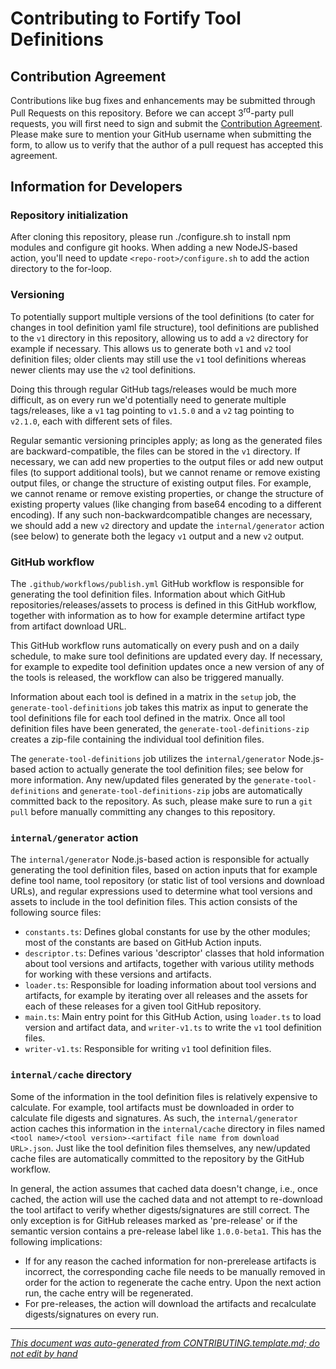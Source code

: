# Contributing to Fortify Tool Definitions

## Contribution Agreement

Contributions like bug fixes and enhancements may be submitted through Pull Requests on this repository. Before we can accept 3<sup>rd</sup>-party pull requests, you will first need to sign and submit the [Contribution Agreement](https://github.com/fortify/repo-resources/raw/main/static/Open%20Source%20Contribution%20Agreement%20Jan2020v1.pdf). Please make sure to mention your GitHub username when submitting the form, to allow us to verify that the author of a pull request has accepted this agreement. 


<!-- START-INCLUDE:repo-devinfo.md -->

## Information for Developers

### Repository initialization
After cloning this repository, please run ./configure.sh to install npm modules and configure git hooks. When adding a new NodeJS-based action, you'll need to update `<repo-root>/configure.sh` to add the action directory to the for-loop.

### Versioning

To potentially support multiple versions of the tool definitions (to cater for changes in tool definition yaml file structure), tool definitions are published to the `v1` directory in this repository, allowing us to add a `v2` directory for example if necessary. This allows us to generate both `v1` and `v2` tool definition files; older clients may still use the `v1` tool definitions whereas newer clients may use the `v2` tool definitions. 

Doing this through regular GitHub tags/releases would be much more difficult, as on every run we'd potentially need to generate multiple tags/releases, like a `v1` tag pointing to `v1.5.0` and a `v2` tag pointing to `v2.1.0`, each with different sets of files.

Regular semantic versioning principles apply; as long as the generated files are backward-compatible, the files can be stored in the `v1` directory. If necessary, we can add new properties to the output files or add new output files (to support additional tools), but we cannot rename or remove existing output files, or change the structure of existing output files. For example, we cannot rename or remove existing properties, or change the structure of existing property values (like changing from base64 encoding to a different encoding). If any such non-backwardcompatible changes are necessary, we should add a new `v2` directory and update the `internal/generator` action (see below) to generate both the legacy `v1` output and a new `v2` output.

### GitHub workflow

The `.github/workflows/publish.yml` GitHub workflow is responsible for generating the tool definition files. Information about which GitHub repositories/releases/assets to process is defined in this GitHub workflow, together with information as to how for example determine artifact type from artifact download URL. 

This GitHub workflow runs automatically on every push and on a daily schedule, to make sure tool definitions are updated every day. If necessary, for example to expedite tool definition updates once a new version of any of the tools is released, the workflow can also be triggered manually.

Information about each tool is defined in a matrix in the `setup` job, the `generate-tool-definitions` job takes this matrix as input to generate the tool definitions file for each tool defined in the matrix. Once all tool definition files have been generated, the `generate-tool-definitions-zip` creates a zip-file containing the individual tool definition files.

The `generate-tool-definitions` job utilizes the `internal/generator` Node.js-based action to actually generate the tool definition files; see below for more information. Any new/updated files generated by the `generate-tool-definitions` and `generate-tool-definitions-zip` jobs are automatically committed back to the repository. As such, please make sure to run a `git pull` before manually committing any changes to this repository.

### `internal/generator` action

The `internal/generator` Node.js-based action is responsible for actually generating the tool definition files, based on action inputs that for example define tool name, tool repository (or static list of tool versions and download URLs), and regular expressions used to determine what tool versions and assets to include in the tool definition files. This action consists of the following source files:

* `constants.ts`: Defines global constants for use by the other modules; most of the constants are based on GitHub Action inputs.
* `descriptor.ts`: Defines various 'descriptor' classes that hold information about tool versions and artifacts, together with various utility methods for working with these versions and artifacts.
* `loader.ts`: Responsible for loading information about tool versions and artifacts, for example by iterating over all releases and the assets for each of these releases for a given tool GitHub repository.
* `main.ts`: Main entry point for this GitHub Action, using `loader.ts` to load version and artifact data, and `writer-v1.ts` to write the `v1` tool definition files.
* `writer-v1.ts`: Responsible for writing `v1` tool definition files.

### `internal/cache` directory

Some of the information in the tool definition files is relatively expensive to calculate. For example, tool artifacts must be downloaded in order to calculate file digests and signatures. As such, the `internal/generator` action caches this information in the `internal/cache` directory in files named `<tool name>/<tool version>-<artifact file name from download URL>.json`. Just like the tool definition files themselves, any new/updated cache files are automatically committed to the repository by the GitHub workflow.

In general, the action assumes that cached data doesn't change, i.e., once cached, the action will use the cached data and not attempt to re-download the tool artifact to verify whether digests/signatures are still correct. The only exception is for GitHub releases marked as 'pre-release' or if the semantic version contains a pre-release label like `1.0.0-beta1`. This has the following implications:

* If for any reason the cached information for non-prerelease artifacts is incorrect, the corresponding cache file needs to be manually removed in order for the action to regenerate the cache entry. Upon the next action run, the cache entry will be regenerated.
* For pre-releases, the action will download the artifacts and recalculate digests/signatures on every run.

<!-- END-INCLUDE:repo-devinfo.md -->


---

*[This document was auto-generated from CONTRIBUTING.template.md; do not edit by hand](https://github.com/fortify/shared-doc-resources/blob/main/USAGE.md)*
